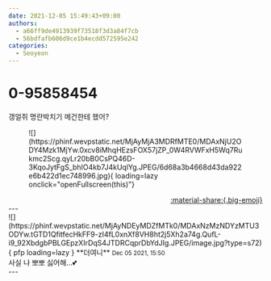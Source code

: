 ```yaml
---
date: 2021-12-05 15:49:43+09:00
authors:
  - a66ff9de4913939f73518f3d3a84f7cb
  - 56bdfafb606d9ce1b4ecdd572595e242
categories:
  - Seoyeon
---
```


# 0-95858454

<div class="post-container" markdown="1">
<div class="content-container md-sidebar__scrollwrap" markdown="1">

갱얼쥐 명란박치기 메건한테 했어?
<figure markdown="1">
![](https://phinf.wevpstatic.net/MjAyMjA3MDRfMTE0/MDAxNjU2ODY4Mzk1MjYw.0xcv8iMhqHEzsFOX57jZP_0W4RVWFxH5Wq7Rukmc2Scg.qyLr20bB0CsPQ46D-3KqoJytFgS_bhIO4kb7J4kUqlYg.JPEG/6d68a3b4668d43da922e6b422d1ec748996.jpg){ loading=lazy onclick="openFullscreen(this)"}
</figure>


</div>
</div>

<div style="text-align: right;" markdown="1">
<a href="https://weverse.io/fromis9/fanpost/0-95858454" style="text-align: right;">:material-share:{.big-emoji}</a>
</div>
---

<div class="comments-container md-sidebar__scrollwrap" markdown="1">
<div class="comment" markdown="1">
<div class='id-container' markdown="1">
![](https://phinf.wevpstatic.net/MjAyNDEyMDZfMTk0/MDAxNzMzNDYzMTU3ODYw.tGTD1QfitfecHkFF9-zI4fL0xnXf8VH8ht2j5Xh2a74g.QufL-i9_92XbdgbPBLGEpzXIrDqS4JTDRCqprDbYdJIg.JPEG/image.jpg?type=s72){ pfp loading=lazy }
**<span class="artist">더여니</span>** <small>Dec 05 2021, 15:50</small><br>
</div>
<div class='comment-body' markdown="1">
사실 나 뽀뽀 싫어해...💕
</div>
</div>
</div>
---
